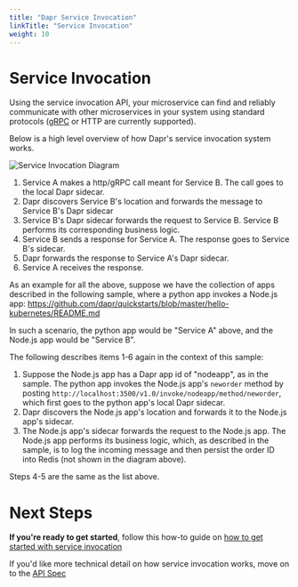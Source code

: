 ```yaml
---
title: "Dapr Service Invocation"
linkTitle: "Service Invocation"
weight: 10
---
```


# Service Invocation

Using the service invocation API, your microservice can find and reliably communicate with other microservices in your system using standard protocols ([gRPC](https://grpc.io) or HTTP are currently supported). 

Below is a high level overview of how Dapr's service invocation system works.

![Service Invocation Diagram](../../images/service-invocation.png)

1. Service A makes a http/gRPC call meant for Service B.  The call goes to the local Dapr sidecar.  
2. Dapr discovers Service B's location and forwards the message to Service B's Dapr sidecar
3. Service B's Dapr sidecar forwards the request to Service B.  Service B performs its corresponding business logic.
4. Service B sends a response for Service A.  The response goes to Service B's sidecar.
5. Dapr forwards the response to Service A's Dapr sidecar.
6. Service A receives the response.

As an example for all the above, suppose we have the collection of apps described in the following sample, where a python app invokes a Node.js app: https://github.com/dapr/quickstarts/blob/master/hello-kubernetes/README.md

In such a scenario, the python app would be "Service A" above, and the Node.js app would be "Service B".

The following describes items 1-6 again in the context of this sample:

1. Suppose the Node.js app has a Dapr app id of "nodeapp", as in the sample.  The python app invokes the Node.js app's `neworder` method by posting `http://localhost:3500/v1.0/invoke/nodeapp/method/neworder`, which first goes to the python app's local Dapr sidecar.
2. Dapr discovers the Node.js app's location and forwards it to the Node.js app's sidecar.
3. The Node.js app's sidecar forwards the request to the Node.js app.  The Node.js app performs its business logic, which, as described in the sample, is to log the incoming message and then persist the order ID into Redis (not shown in the diagram above).

Steps 4-5 are the same as the list above.

# Next Steps

**If you're ready to get started**, follow this how-to guide on [how to get started with service invocation](https://github.com/dapr/docs/tree/master/howto/invoke-and-discover-services)

If you'd like more technical detail on how service invocation works, move on to the [API Spec](../../reference/api/service_invocation_api.md)
